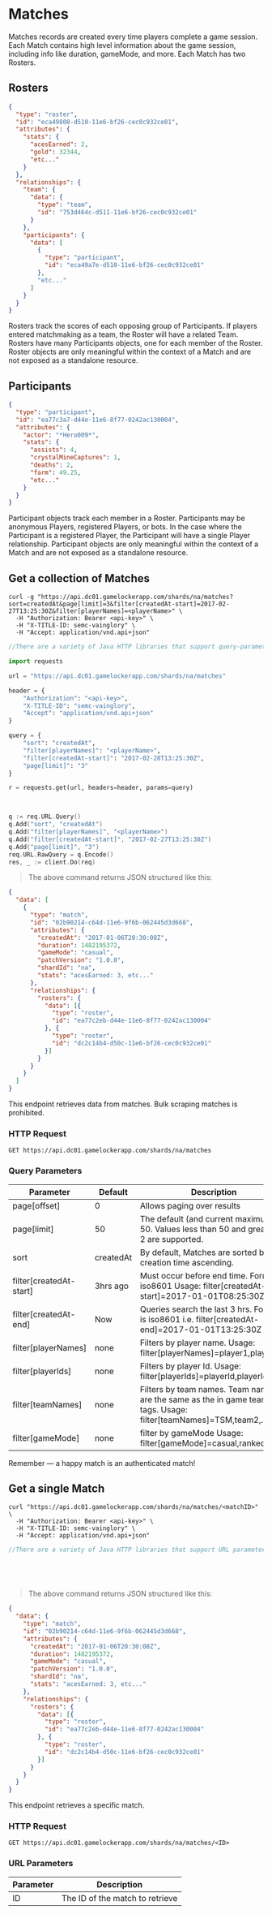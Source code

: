 
# Matches

Matches records are created every time players complete a game session. Each Match
contains high level information about the game session, including info like
duration, gameMode, and more.  Each Match has two Rosters.   


## Rosters

```json
{
  "type": "roster",
  "id": "eca49808-d510-11e6-bf26-cec0c932ce01",
  "attributes": {
    "stats": {
      "acesEarned": 2,
      "gold": 32344,
      "etc..."
    }
  },
  "relationships": {
    "team": {
      "data": {
        "type": "team",
        "id": "753d464c-d511-11e6-bf26-cec0c932ce01"
      }
    },
    "participants": {
      "data": [
        {
          "type": "participant",
          "id": "eca49a7e-d510-11e6-bf26-cec0c932ce01"
        },
        "etc..."
      ]
    }
  }
}
```

Rosters track the scores of each opposing group of Participants. If players entered
matchmaking as a team, the Roster will have a related Team.  Rosters have many Participants
objects, one for each member of the Roster. Roster objects are only meaningful
within the context of a Match and are not exposed as a standalone resource.

## Participants

```json
{
  "type": "participant",
  "id": "ea77c3a7-d44e-11e6-8f77-0242ac130004",
  "attributes": {
    "actor": "*Hero009*",
    "stats": {
      "assists": 4,
      "crystalMineCaptures": 1,
      "deaths": 2,
      "farm": 49.25,
      "etc..."
    }
  }
}
```
Participant objects track each member in a Roster.  Participants may be
anonymous Players, registered Players, or bots. In the case where the Participant
is a registered Player, the Participant will have a single Player relationship.
Participant objects are only meaningful within the context of a Match and are
not exposed as a standalone resource.

## Get a collection of Matches

```shell
curl -g "https://api.dc01.gamelockerapp.com/shards/na/matches?sort=createdAt&page[limit]=3&filter[createdAt-start]=2017-02-27T13:25:30Z&filter[playerNames]=<playerName>" \
  -H "Authorization: Bearer <api-key>" \
  -H "X-TITLE-ID: semc-vainglory" \
  -H "Accept: application/vnd.api+json"
```
```java
//There are a variety of Java HTTP libraries that support query-parameters.
```
```python
import requests

url = "https://api.dc01.gamelockerapp.com/shards/na/matches"

header = {
    "Authorization": "<api-key>",
    "X-TITLE-ID": "semc-vainglory",
    "Accept": "application/vnd.api+json"
}

query = {
    "sort": "createdAt",
    "filter[playerNames]": "<playerName>",
    "filter[createdAt-start]": "2017-02-28T13:25:30Z",
    "page[limit]": "3"
}

r = requests.get(url, headers=header, params=query)
```
```ruby
```
```javascript
```
```go
q := req.URL.Query()
q.Add("sort", "createdAt")
q.Add("filter[playerNames]", "<playerName>")
q.Add("filter[createdAt-start]", "2017-02-27T13:25:30Z")
q.Add("page[limit]", "3")
req.URL.RawQuery = q.Encode()
res, _ := client.Do(req)
```
> The above command returns JSON structured like this:

```json
{
  "data": [
    {
      "type": "match",
      "id": "02b90214-c64d-11e6-9f6b-062445d3d668",
      "attributes": {
        "createdAt": "2017-01-06T20:30:08Z",
        "duration": 1482195372,
        "gameMode": "casual",
        "patchVersion": "1.0.0",
        "shardId": "na",
        "stats": "acesEarned: 3, etc..."
      },
      "relationships": {
        "rosters": {
          "data": [{
            "type": "roster",
            "id": "ea77c2eb-d44e-11e6-8f77-0242ac130004"
          }, {
            "type": "roster",
            "id": "dc2c14b4-d50c-11e6-bf26-cec0c932ce01"
          }]
        }
      }
    }
  ]
}
```

This endpoint retrieves data from matches. Bulk scraping matches is prohibited.

### HTTP Request

`GET https://api.dc01.gamelockerapp.com/shards/na/matches`

### Query Parameters

Parameter | Default | Description
--------- | ------- | -----------
page[offset] | 0 | Allows paging over results
page[limit] | 50 | The default (and current maximum) is 50.  Values less than 50 and great than 2 are supported.
sort | createdAt | By default, Matches are sorted by creation time ascending.
filter[createdAt-start] | 3hrs ago | Must occur before end time.  Format is iso8601  Usage: filter[createdAt-start]=2017-01-01T08:25:30Z
filter[createdAt-end] | Now | Queries search the last 3 hrs. Format is iso8601 i.e. filter[createdAt-end]=2017-01-01T13:25:30Z
filter[playerNames] | none | Filters by player name. Usage: filter[playerNames]=player1,player2,...
filter[playerIds] | none | Filters by player Id. Usage: filter[playerIds]=playerId,playerId,...
filter[teamNames] | none | Filters by team names. Team names are the same as the in game team tags. Usage: filter[teamNames]=TSM,team2,...
filter[gameMode] | none | filter by gameMode Usage: filter[gameMode]=casual,ranked,...

<aside class="success">
Remember — a happy match is an authenticated match!
</aside>

## Get a single Match

```shell
curl "https://api.dc01.gamelockerapp.com/shards/na/matches/<matchID>" \
  -H "Authorization: Bearer <api-key>" \
  -H "X-TITLE-ID: semc-vainglory" \
  -H "Accept: application/vnd.api+json"
```
```java
//There are a variety of Java HTTP libraries that support URL parameters
```
```python
```
```ruby
```
```javascript
```
```go
```

> The above command returns JSON structured like this:

```json
{
  "data": {
    "type": "match",
    "id": "02b90214-c64d-11e6-9f6b-062445d3d668",
    "attributes": {
      "createdAt": "2017-01-06T20:30:08Z",
      "duration": 1482195372,
      "gameMode": "casual",
      "patchVersion": "1.0.0",
      "shardId": "na",
      "stats": "acesEarned: 3, etc..."
    },
    "relationships": {
      "rosters": {
        "data": [{
          "type": "roster",
          "id": "ea77c2eb-d44e-11e6-8f77-0242ac130004"
        }, {
          "type": "roster",
          "id": "dc2c14b4-d50c-11e6-bf26-cec0c932ce01"
        }]
      }
    }
  }
}
```

This endpoint retrieves a specific match.

### HTTP Request

`GET https://api.dc01.gamelockerapp.com/shards/na/matches/<ID>`

### URL Parameters

Parameter | Description
--------- | -----------
ID | The ID of the match to retrieve
